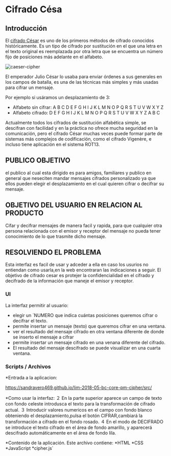 # Cifrado Césa

## Introducción

El [cifrado César](https://en.wikipedia.org/wiki/Caesar_cipher) es uno de los
primeros métodos de cifrado conocidos históricamente. Es un tipo de cifrado por
sustitución en el que una letra en el texto original es reemplazada por otra
letra que se encuentra un número fijo de posiciones más adelante en el alfabeto.

![caeser-cipher](https://upload.wikimedia.org/wikipedia/commons/thumb/2/2b/Caesar3.svg/2000px-Caesar3.svg.png)

El emperador Julio César lo usaba para enviar órdenes a sus generales en los
campos de batalla, es una de las técnicas más simples y más usadas para cifrar
un mensaje.

Por ejemplo si usáramos un desplazamiento de 3:

* Alfabeto sin cifrar: A B C D E F G H I J K L M N O P Q R S T U V W X Y Z
* Alfabeto cifrado: D E F G H I J K L M N O P Q R S T U V W X Y Z A B C

Actualmente todos los cifrados de sustitución alfabética simple, se descifran
con facilidad y en la práctica no ofrece mucha seguridad en la comunicación,
pero el cifrado César muchas veces puede formar parte de sistemas más complejos
de codificación, como el cifrado Vigenère, e incluso tiene aplicación en el
sistema ROT13.

## PUBLICO OBJETIVO
el publico al cual esta dirigido es para amigos, familiares y publico en general que neseciten mandar mensajes cifrados personalizado ya que ellos pueden elegir el desplazamiento en el cual quieren cifrar o decifrar su mensaje.

## OBJETIVO DEL USUARIO EN RELACION AL PRODUCTO
Cifar y decifrar mensajes de manera facil y rapida, para que cualquier otra persona relacionada con el emisor y receptor del mensaje no pueda tener conocimiento de lo que trasmite dicho mensaje.

## RESOLVIENDO EL PROBLEMA
Esta interfaz es facil de usar y adceder a ella  en caso los usurios no entiendan como usarla,en la web encontraran las indicaciones a seguir.
El objetivo de cifrado cesar es protejer la confidencialidad en el cifrado y decifrado de la información que maneje el emisor y receptor.


### UI

La interfaz permitir al usuario:

* elegir un `NUMERO que indica cuántas posiciones queremos cifrar o decifrar el texto. 
* permite insertar un mensaje (texto) que queremos cifrar en una ventana.
* ver el resultado del mensaje cifrado en otra ventana diferente de donde se inserto el mensaje a cifrar
* permite insertar un mensaje  cifrado en una venana diferente del cifrado.
* El resultado del mensaje descifrado se puede visualizar en una cuarta ventana.

### Scripts / Archivos
 *Entrada a la aplicacion:
 
 https://sandravero469.github.io/lim-2018-05-bc-core-pm-cipher/src/
 
 *Como usar la interfaz:
 ２ En la parte superior aparece un campo de texto con fondo celeste introdusca el texto para la transformación de cifrado actual.
 ３ Introducir valores numericos en el campo con fondo blanco obteniendo el desplazamiento,pulsa el botón CIFRAR,cambiará la 
  transformación a cifrado en el fondo rosado. 
４ En el modo de DECIFRADO se introduce el texto cifrado en el área de fondo amarillo, y aparecerá descifrado automáticamente en el área de fondo lila.

*Contenido de la aplicación. Este archivo
 contiene: 
 *HTML 
 *CSS 
 *JavaScript
*cipher.js`
